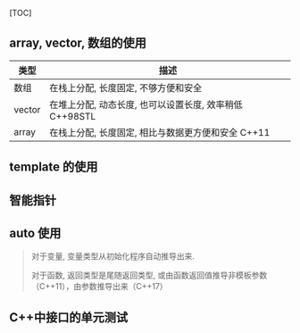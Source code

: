 [TOC]

## array, vector, 数组的使用

| 类型   | 描述                                                    |
| ------ | ------------------------------------------------------- |
| 数组   | 在栈上分配, 长度固定, 不够方便和安全                    |
| vector | 在堆上分配, 动态长度, 也可以设置长度, 效率稍低 C++98STL |
| array  | 在栈上分配, 长度固定, 相比与数据更方便和安全 C++11      |



## template 的使用

## 智能指针

## auto 使用

> 对于变量, 变量类型从初始化程序自动推导出来.
>
> 对于函数, 返回类型是尾随返回类型, 或由函数返回值推导非模板参数（C++11），由参数推导出来（C++17）

## C++中接口的单元测试